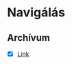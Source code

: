 # Navigálás

## Archívum

- [X] [Link](https://github.com/Zan1456/2022a/tree/9.osztaly/Ach%C3%ADvum#readme)
